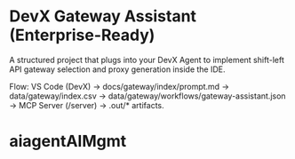 # DevX Gateway Assistant (Enterprise-Ready)
A structured project that plugs into your DevX Agent to implement shift-left API gateway selection and proxy generation inside the IDE.

Flow: VS Code (DevX) → docs/gateway/index/prompt.md → data/gateway/index.csv → data/gateway/workflows/gateway-assistant.json → MCP Server (/server) → .out/* artifacts.
# aiagentAIMgmt
